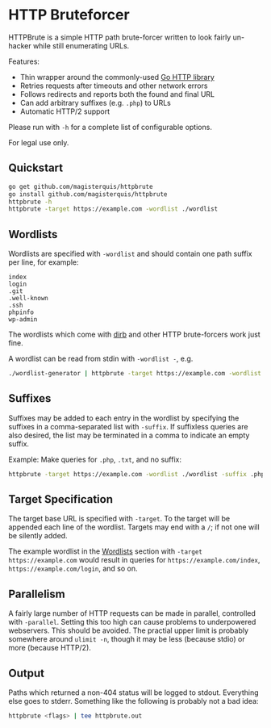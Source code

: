 HTTP Bruteforcer
================
HTTPBrute is a simple HTTP path brute-forcer written to look fairly un-hacker
while still enumerating URLs.

Features:
- Thin wrapper around the commonly-used [Go HTTP library](https://golang.org/pkg/net/http/)
- Retries requests after timeouts and other network errors
- Follows redirects and reports both the found and final URL
- Can add arbitrary suffixes (e.g. `.php`) to URLs
- Automatic HTTP/2 support

Please run with `-h` for a complete list of configurable options.

For legal use only.

Quickstart
----------
```sh
go get github.com/magisterquis/httpbrute
go install github.com/magisterquis/httpbrute
httpbrute -h
httpbrute -target https://example.com -wordlist ./wordlist
```

Wordlists
---------
Wordlists are specified with `-wordlist` and should contain one path suffix per
line, for example:

```
index
login
.git
.well-known
.ssh
phpinfo
wp-admin
```

The wordlists which come with [dirb](http://dirb.sourceforge.net/) and other
HTTP brute-forcers work just fine.

A wordlist can be read from stdin with `-wordlist -`, e.g.
```sh
./wordlist-generator | httpbrute -target https://example.com -wordlist - 
```

Suffixes
--------
Suffixes may be added to each entry in the wordlist by specifying the suffixes
in a comma-separated list with `-suffix`.  If suffixless queries are also
desired, the list may be terminated in a comma to indicate an empty suffix.

Example: Make queries for `.php`, `.txt`, and no suffix:
```sh
httpbrute -target https://example.com -wordlist ./wordlist -suffix .php,.txt,
```

Target Specification
--------------------
The target base URL is specified with `-target`.  To the target will be
appended each line of the wordlist.  Targets may end with a `/`; if not one
will be silently added.

The example wordlist in the [Wordlists](#wordlists) section with
`-target https://example.com` would result in queries for
`https://example.com/index`, `https://example.com/login`, and so on.

Parallelism
-----------
A fairly large number of HTTP requests can be made in parallel, controlled with
`-parallel`.  Setting this too high can cause problems to underpowered
webservers.  This should be avoided.  The practial upper limit is probably
somewhere around `ulimit -n`, though it may be less (because stdio) or more
(because HTTP/2).

Output
------
Paths which returned a non-404 status will be logged to stdout.  Everything
else goes to stderr.  Something like the following is probably not a bad idea:

```sh
httpbrute <flags> | tee httpbrute.out
```
